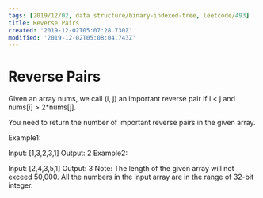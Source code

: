 ```yaml
---
tags: [2019/12/02, data structure/binary-indexed-tree, leetcode/493]
title: Reverse Pairs
created: '2019-12-02T05:07:28.730Z'
modified: '2019-12-02T05:08:04.743Z'
---
```


# Reverse Pairs

Given an array nums, we call (i, j) an important reverse pair if i < j and nums[i] > 2*nums[j].

You need to return the number of important reverse pairs in the given array.

Example1:

Input: [1,3,2,3,1]
Output: 2
Example2:

Input: [2,4,3,5,1]
Output: 3
Note:
The length of the given array will not exceed 50,000.
All the numbers in the input array are in the range of 32-bit integer.
